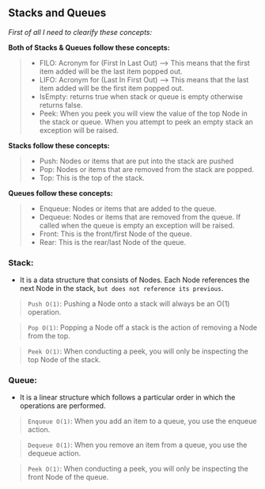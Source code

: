 ## Stacks and Queues

*First of all I need to clearify these concepts:*

**Both of Stacks & Queues follow these concepts:**
> - FILO: Acronym for (First In Last Out) --> This means that the first item added will be the last item popped out.
> - LIFO: Acronym for (Last In First Out) --> This means that the last item added will be the first item popped out.
> - IsEmpty: returns true when stack or queue is empty otherwise returns false.
> - Peek: When you peek you will view the value of the top Node in the stack or queue. When you attempt to peek an empty stack an exception will be raised.

**Stacks follow these concepts:**
> - Push: Nodes or items that are put into the stack are pushed
> - Pop: Nodes or items that are removed from the stack are popped. 
> - Top: This is the top of the stack.

**Queues follow these concepts:**
> - Enqueue: Nodes or items that are added to the queue.
> - Dequeue: Nodes or items that are removed from the queue. If called when the queue is empty an exception will be raised.
> - Front: This is the front/first Node of the queue.
> - Rear: This is the rear/last Node of the queue.


### Stack: 
- It is a data structure that consists of Nodes. Each Node references the next Node in the stack, `but does not reference its previous`.

> `Push O(1)`: Pushing a Node onto a stack will always be an O(1) operation.

> `Pop O(1)`: Popping a Node off a stack is the action of removing a Node from the top.

> `Peek O(1)`: When conducting a peek, you will only be inspecting the top Node of the stack.


### Queue:
- It is a linear structure which follows a particular order in which the operations are performed.

> `Enqueue O(1)`: When you add an item to a queue, you use the enqueue action.

> `Dequeue O(1)`: When you remove an item from a queue, you use the dequeue action.

> `Peek O(1)`: When conducting a peek, you will only be inspecting the front Node of the queue.
